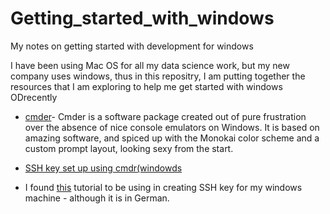 # Getting_started_with_windows
My notes on getting started with development for windows

I have been using Mac OS for all my data science work, but my new company uses windows, thus in this repositry, I am putting together the resources that I am exploring to help me get started with windows ODrecently 

* [cmder](http://cmder.net/)- Cmder is a software package created out of pure frustration over the absence of nice console emulators on Windows. It is based on amazing software, and spiced up with the Monokai color scheme and a custom prompt layout, looking sexy from the start.

* [SSH key set up using cmdr(windowds](https://www.youtube.com/watch?v=Stt-Mk5CGxE)
* I found [this](https://www.youtube.com/watch?v=VxtZwIEp-YQ) tutorial to be using in creating SSH key for my windows machine - although it is in German. 
